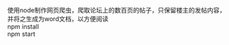 使用node制作网页爬虫，爬取论坛上的数百页的帖子，只保留楼主的发帖内容，并将之生成为word文档，以方便阅读       
npm install                                                                                      
npm start
